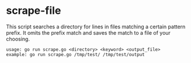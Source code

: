 # scrape-file

This script searches a directory for lines in files matching a certain pattern prefix.
It omits the prefix match and saves the match to a file of your choosing.
```
usage: go run scrape.go <directory> <keyword> <output_file>
example: go run scrape.go /tmp/test/ /tmp/test/output
```
